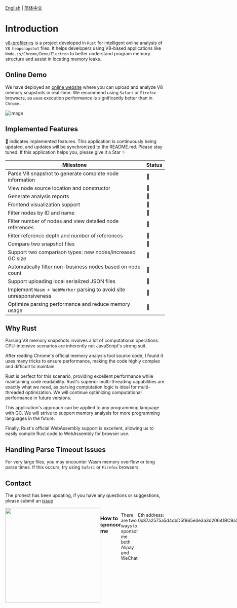 [English](./README.md) | [简体中文](./README_Zh.md)

# Introduction

[v8-profiler-rs](https://github.com/zhangyuang/v8-profiler-rs) is a project developed in `Rust` for intelligent online analysis of `V8 heapsnapshot` files. It helps developers using V8-based applications like `Node.js/Chrome/Deno/Electron` to better understand program memory structure and assist in locating memory leaks.

## Online Demo

We have deployed an [online website](https://v8.ssr-fc.com/) where you can upload and analyze V8 memory snapshots in real-time. We recommend using `Safari` or `Firefox` browsers, as `wasm` execution performance is significantly better than in `Chrome` .

![image](https://res.wx.qq.com/shop/public/2025-02-12/e56b4e3d-a8d1-4638-b7b7-f92412e54a8f.png)

## Implemented Features 

🚀 indicates implemented features. This application is continuously being updated, and updates will be synchronized to the README.md. Please stay tuned. If this application helps you, please give it a Star ✨

| Milestone | Status |
|-----------|--------|
| Parse V8 snapshot to generate complete node information | 🚀 |
| View node source location and constructor | 🚀 |
| Generate analysis reports | 🚀 |
| Frontend visualization support | 🚀 |
| Filter nodes by ID and name | 🚀 |
| Filter number of nodes and view detailed node references | 🚀 |
| Filter reference depth and number of references | 🚀 |
| Compare two snapshot files | 🚀 |
| Support two comparison types: new nodes/increased GC size | 🚀 |
| Automatically filter non-business nodes based on node count | 🚀 |
| Support uploading local serialized JSON files | 🚀 |
| Implement `Wasm + WebWorker` parsing to avoid site unresponsiveness | 🚀 |
| Optimize parsing performance and reduce memory usage | 🚀 |

## Why Rust

Parsing V8 memory snapshots involves a lot of computational operations. CPU-intensive scenarios are inherently not JavaScript's strong suit.

After reading Chrome's official memory analysis tool source code, I found it uses many tricks to ensure performance, making the code highly complex and difficult to maintain.

Rust is perfect for this scenario, providing excellent performance while maintaining code readability. Rust's superior multi-threading capabilities are exactly what we need, as parsing computation logic is ideal for multi-threaded optimization. We will continue optimizing computational performance in future versions.

This application's approach can be applied to any programming language with GC. We will strive to support memory analysis for more programming languages in the future.

Finally, Rust's official WebAssembly support is excellent, allowing us to easily compile Rust code to WebAssembly for browser use.

## Handling Parse Timeout Issues

For very large files, you may encounter Wasm memory overflow or long parse times. If this occurs, try using `Safari` or `Firefox` browsers.

## Contact

The prohect has been updating, if you have any questions or suggestions, please submit an [issue](https://github.com/zhangyuang/v8-profiler-rs/issues)

<div style="display:flex">
<img src="https://res.wx.qq.com/op_res/Nv12X2und927FEOvJ5iflzX-WBW07GSC22kumTCiShZnudKpG0jMuRs70ecHQb3Hy1QjjaASNzyOuMgHr43Wpw" width="300">

### How to sponsor me

There are two ways to sponsor me both Alipay and WeChat

Eth address: 0x87a2575a5d4dbD5f965e3e3a3d20641BC9a5d192

<div style="display:flex">
  <img src="https://res.wx.qq.com/shop/public/2025-02-12/d50454c8-65f0-4a81-956b-b8837c187364.jpg" width=200>
  <img src="https://res.wx.qq.com/op_res/9jSx7WJn6FBlfQ0ColL4hnvX91D9MlB_XPCgLFM527qknHp0utXZkLah6MYcumdVejK4884dvgkY0NIbBLPrYg" width=200>
</div>

## How to use

Open the [online demo](https://v8.ssr-fc.com/) and upload the `heapsnapshot` file. You can upload one or two files for comparison.

There will render heapsnapshot nodes in web page.

The node fields are as follows:

```js
{
    "node_type": string; // node type
    "name": string; // node name
    "id": number; // node id
    "size": number; // node self size
    "edge_count": number; // node edge count
    "retained_size": number; // node retained size, the free size of the node after GC
    "pt": number; // the ratio of self size / retained size
    "edges": {
        "edge_type": string; // edge type
        "to_node": number; // the id of the node that the edge points to
        "name_or_index": string; // the name or index（for array） of the edge
    } [];
    "source": string; // the source file of the node
    "constructor": string; // the constructor of the node
    "percent": string; // the retained size ratio of the node
}
```
